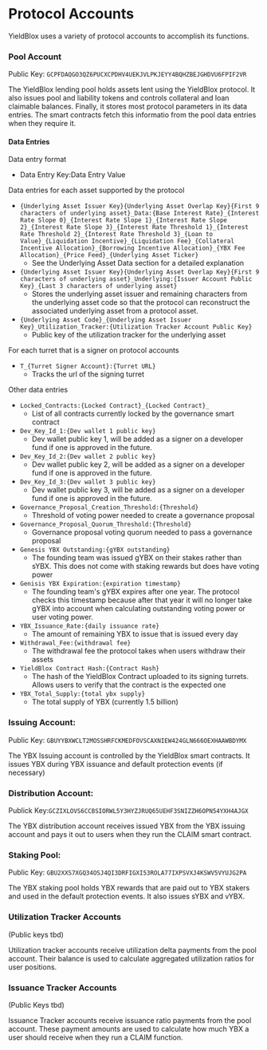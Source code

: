 # Protocol Accounts

YieldBlox uses a variety of protocol accounts to accomplish its functions.

### Pool Account&#x20;

Public Key: `GCPFDAQGO3QZ6PUCXCPDHV4UEKJVLPKJEYY4BQHZBEJGHDVU6FPIF2VR`

The YieldBlox lending pool holds assets lent using the YieldBlox protocol. It also issues pool and liability tokens and controls collateral and loan claimable balances. Finally, it stores most protocol parameters in its data entries. The smart contracts fetch this informatio from the pool data entries when they require it.

#### Data Entries

Data entry format

* Data Entry Key:Data Entry Value

Data entries for each asset supported by the protocol

* `{Underlying Asset Issuer Key}{Underlying Asset Overlap Key}{First 9 characters of underlying asset}_Data:{Base Interest Rate}_{Interest Rate Slope 0}_{Interest Rate Slope 1}_{Interest Rate Slope 2}_{Interest Rate Slope 3}_{Interest Rate Threshold 1}_{Interest Rate Threshold 2}_{Interest Rate Threshold 3}_{Loan to Value}_{Liquidation Incentive}_{Liquidation Fee}_{Collateral Incentive Allocation}_{Borrowing Incentive Allocation}_{YBX Fee Allocation}_{Price Feed}_{Underlying Asset Ticker}`
  * See the Underlying Asset Data section for a detailed explanation
* `{Underlying Asset Issuer Key}{Underlying Asset Overlap Key}{First 9 characters of underlying asset}_Underlying:{Issuer Account Public Key}_{Last 3 characters of underlying asset}`
  * Stores the underlying asset issuer and remaining characters from the underlying asset code so that the protocol can reconstruct the associated underlying asset from a protocol asset.
* `{Underlying Asset Code}_{Underlying Asset Issuer Key}_Utilization_Tracker:{Utilization Tracker Account Public Key}`
  * Public key of the utilization tracker for the underlying asset

For each turret that is a signer on protocol accounts

* `T_{Turret Signer Account}:{Turret URL}`
  * Tracks the url of the signing turret

Other data entries

* `Locked_Contracts:{Locked Contract}_{Locked Contract}_`
  * List of all contracts currently locked by the governance smart contract
* `Dev_Key_Id_1:{Dev wallet 1 public key}`
  * Dev wallet public key 1, will be added as a signer on a developer fund if one is approved in the future.
* `Dev_Key_Id_2:{Dev wallet 2 public key}`
  * Dev wallet public key 2, will be added as a signer on a developer fund if one is approved in the future.
* `Dev_Key_Id_3:{Dev wallet 3 public key}`
  * Dev wallet public key 3, will be added as a signer on a developer fund if one is approved in the future.
* `Governance_Proposal_Creation_Threshold:{Threshold}`
  * Threshold of voting power needed to create a governance proposal
* `Governance_Proposal_Quorum_Threshold:{Threshold}`
  * Governance proposal voting quorum needed to pass a governance proposal
* `Genesis YBX Outstanding:{gYBX outstanding}`
  * The founding team was issued gYBX on their stakes rather than sYBX. This does not come with staking rewards but does have voting power
* `Genisis YBX Expiration:{expiration timestamp}`
  * The founding team's gYBX expires after one year. The protocol checks this timestamp because after that year it will no longer take gYBX into account when calculating outstanding voting power or user voting power.
* `YBX_Issuance_Rate:{daily issuance rate}`
  * The amount of remaining YBX to issue that is issued every day
* `Withdrawal_Fee:{withdrawal fee}`
  * The withdrawal fee the protocol takes when users withdraw their assets
* `YieldBlox Contract Hash:{Contract Hash}`
  * The hash of the YieldBlox Contract uploaded to its signing turrets. Allows users to verify that the contract is the expected one
* `YBX_Total_Supply:{total ybx supply}`
  * The total supply of YBX (currently 1.5 billion)

### Issuing Account:&#x20;

Public Key: `GBUYYBXWCLT2MOSSHRFCKMEDFOVSCAXNIEW424GLN666OEXHAAWBDYMX`

The YBX Issuing account is controlled by the YieldBlox smart contracts. It issues YBX during YBX issuance and default protection events (if necessary)

### Distribution Account:&#x20;

Publick Key:`GCZIXLOVS6CCBSIORWL5Y3HYZJRUQ65UEHF3SNIZZH6OPN54YXH4AJGX`

The YBX distribution account receives issued YBX from the YBX issuing account and pays it out to users when they run the CLAIM smart contract.

### Staking Pool:

Public Key:  `GBU2XXS7XGQ34OSJ4QI3DRFIGXI53ROLA77IXPSVXJ4KSWV5VYUJG2PA`

The YBX staking pool holds YBX rewards that are paid out to YBX stakers and used in the default protection events. It also issues sYBX and vYBX.&#x20;

### Utilization Tracker Accounts&#x20;

(Public keys tbd)

Utilization tracker accounts receive utilization delta payments from the pool account. Their balance is used to calculate aggregated utilization ratios for user positions.

### Issuance Tracker Accounts&#x20;

(Public Keys tbd)

Issuance Tracker accounts receive issuance ratio payments from the pool account. These payment amounts are used to calculate how much YBX a user should receive when they run a CLAIM function.

